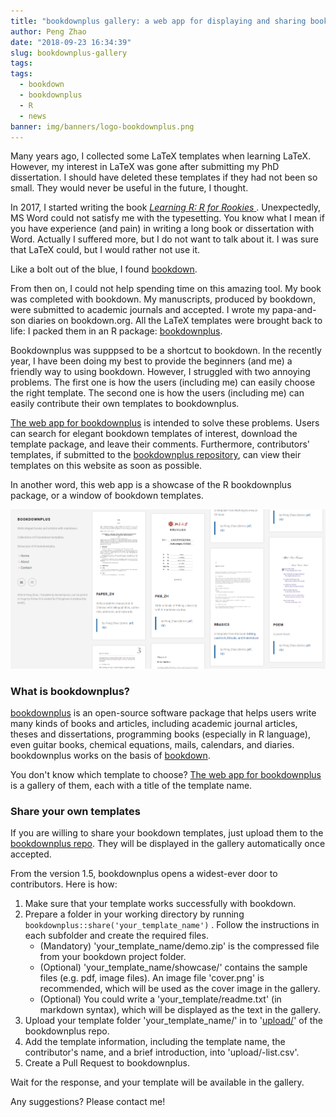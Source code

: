 ```yaml
---
title: "bookdownplus gallery: a web app for displaying and sharing bookdown templates"
author: Peng Zhao
date: "2018-09-23 16:34:39"
slug: bookdownplus-gallery
tags: 
tags: 
  - bookdown
  - bookdownplus
  - R
  - news
banner: img/banners/logo-bookdownplus.png
---
```




<p>Many years ago, I collected some LaTeX templates when learning LaTeX. However, my interest in LaTeX was gone after submitting my PhD dissertation. I should have deleted these templates if they had not been so small. They would never be useful in the future, I thought.</p>

<p>In 2017, I started writing the book <a href="https://xuer.pzhao.org"> <em>Learning R: R for Rookies</em> </a>. Unexpectedly, MS Word could not satisfy me with the typesetting. You know what I mean if you have experience (and pain) in writing a long book or dissertation with Word. Actually I suffered more, but I do not want to talk about it. I was sure that LaTeX could, but I would rather not use it.</p>

<p>Like a bolt out of the blue, I found <a href="https://CRAN.R-project.org/package=bookdown">bookdown</a>.</p>

<!--more-->


<p>From then on, I could not help spending time on this amazing tool. My book was completed with bookdown. My manuscripts, produced by bookdown, were submitted to academic journals and accepted. I wrote my papa-and-son diaries on bookdown.org. All the LaTeX templates were brought back to life: I packed them in an R package: <a href="http://www.pzhao.org/en/post/bookdownplus-released/">bookdownplus</a>.</p>

<p>Bookdownplus was supppsed to be a shortcut to bookdown. In the recently year, I have been doing my best to provide the beginners (and me) a friendly way to using bookdown. However, I struggled with two annoying problems. The first one is how the users (including me) can easily choose the right template. The second one is how the users (including me) can easily contribute their own templates to bookdownplus.</p>

<p><a href="https://bookdownplus.netlify.com">The web app for bookdownplus</a>  is intended to solve these problems. Users can search for elegant bookdown templates of interest, download the template package, and leave their comments. Furthermore, contributors' templates, if submitted to the <a href="https://github.com/pzhaonet/bookdownplus">bookdownplus repository</a>, can view their templates on this website as soon as possible.</p>

<p>In another word, this web app is a showcase of the R bookdownplus package, or a window of bookdown templates.</p>

<p><a href="https://bookdownplus.netlify.com"><img src="https://github.com/pzhaonet/bookdownplus-web/raw/master/static/img/webshot.png" alt="" /><br/></a></p>

<h3>What is bookdownplus?</h3>

<p><a href="https://CRAN.R-project.org/package=bookdownplus">bookdownplus</a> is an open-source software package that helps users write many kinds of books and articles, including academic journal articles, theses and dissertations, programming books (especially in R language), even guitar books, chemical equations, mails, calendars, and diaries. bookdownplus works on the basis of <a href="https://github.com/rstudio/bookdown">bookdown</a>.</p>

<p>You don't know which template to choose? <a href="https://bookdownplus.netlify.com">The web app for bookdownplus</a>  is a gallery of them, each with a title of the template name.</p>

<h3>Share your own templates</h3>

<p>If you are willing to share your bookdown templates, just upload them to the <a href="https://github.com/pzhaonet/bookdownplus">bookdownplus repo</a>. They will be displayed in the gallery automatically once accepted.</p>

<p>From the version 1.5, bookdownplus opens a widest-ever door to contributors. Here is how:</p>

<ol>
<li>Make sure that your template works successfully with bookdown.</li>
<li>Prepare a folder in your working directory by running <code>bookdownplus::share('your_template_name')</code> . Follow the instructions in each subfolder and create the required files.

<ul>
<li>(Mandatory) 'your_template_name/demo.zip' is the compressed file from your bookdown project folder.</li>
<li>(Optional) 'your_template_name/showcase/' contains the sample files (e.g. pdf, image files). An image file 'cover.png' is recommended, which will be used as the cover image in the gallery.</li>
<li>(Optional) You could write a 'your_template/readme.txt' (in markdown syntax), which will be displayed as the text in the gallery.</li>
</ul></li>
<li>Upload your template folder 'your_template_name/' in to '<a href="https://github.com/pzhaonet/bookdownplus/tree/master/upload">upload/</a>' of the bookdownplus repo.</li>
<li>Add the template information, including the template name, the contributor's name, and a brief introduction, into 'upload/-list.csv'.</li>
<li>Create a Pull Request to bookdownplus.</li>
</ol>

<p>Wait for the response, and your template will be available in the gallery.</p>

<p>Any suggestions? Please contact me!</p>
